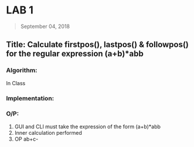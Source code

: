 # LAB 1
> September 04, 2018
## Title: Calculate firstpos(), lastpos() & followpos() for the regular expression (a+b)*abb
### Algorithm: 
In Class

### Implementation:
### O/P:
1. GUI and CLI must take the expression of the form (a+b)*abb
2. Inner calculation performed
3. OP ab+c-
